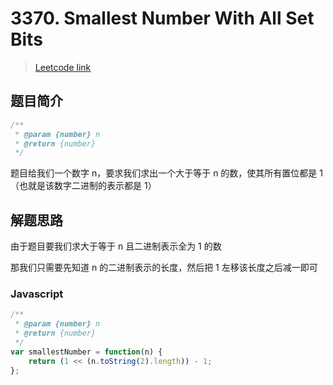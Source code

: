 # 3370. Smallest Number With All Set Bits

> [Leetcode link](https://leetcode.com/problems/smallest-number-with-all-set-bits)

## 题目简介

```js
/**
 * @param {number} n
 * @return {number}
 */
```

题目给我们一个数字 n，要求我们求出一个大于等于 n 的数，使其所有置位都是 1（也就是该数字二进制的表示都是 1）

## 解题思路

由于题目要我们求大于等于 n 且二进制表示全为 1 的数

那我们只需要先知道 n 的二进制表示的长度，然后把 1 左移该长度之后减一即可

### Javascript

```javascript
/**
 * @param {number} n
 * @return {number}
 */
var smallestNumber = function(n) {
    return (1 << (n.toString(2).length)) - 1;
};
```